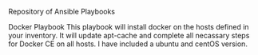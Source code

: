 Repository of Ansible Playbooks

Docker Playbook
This playbook will install docker on the hosts defined in your inventory. It will update apt-cache and complete all 
necassary steps for Docker CE on all hosts. I have included a ubuntu and centOS version. 
